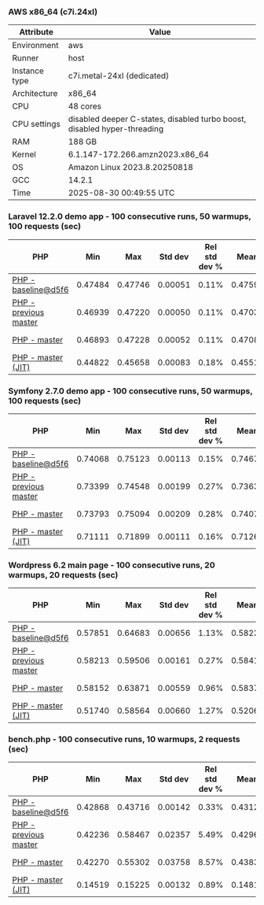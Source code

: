 ### AWS x86_64 (c7i.24xl)

|  Attribute    |     Value      |
|---------------|----------------|
| Environment   |aws|
| Runner        |host|
| Instance type |c7i.metal-24xl (dedicated)|
| Architecture  |x86_64
| CPU           |48 cores|
| CPU settings  |disabled deeper C-states, disabled turbo boost, disabled hyper-threading|
| RAM           |188 GB|
| Kernel        |6.1.147-172.266.amzn2023.x86_64|
| OS            |Amazon Linux 2023.8.20250818|
| GCC           |14.2.1|
| Time          |2025-08-30 00:49:55 UTC|

### Laravel 12.2.0 demo app - 100 consecutive runs, 50 warmups, 100 requests (sec)

|     PHP     |     Min     |     Max     |    Std dev   | Rel std dev % |  Mean  | Mean diff % |   Median   | Median diff % |   Skew  | P-value |  Instr count  |     Memory    |
|-------------|-------------|-------------|--------------|---------------|--------|-------------|------------|---------------|---------|---------|---------------|---------------|
|[PHP - baseline@d5f6](https://github.com/php/php-src/commit/d5f6e56610)|0.47484|0.47746|0.00051|0.11%|0.47592|0.00%|0.47590|0.00%|0.444|0.999|181231463|43.18 MB|
|[PHP - previous master](https://github.com/php/php-src/commit/84b78c047e)|0.46939|0.47220|0.00050|0.11%|0.47034|-1.17%|0.47031|-1.18%|0.564|0.000|176641448|44.02 MB|
|[PHP - master](https://github.com/php/php-src/commit/914f9ad49b)|0.46893|0.47228|0.00052|0.11%|0.47088|-1.06%|0.47086|-1.06%|-0.087|0.000|176633947|44.02 MB|
|[PHP - master (JIT)](https://github.com/php/php-src/commit/914f9ad49b)|0.44822|0.45658|0.00083|0.18%|0.45510|-4.37%|0.45514|-4.36%|-5.726|0.000|149309906|53.94 MB|

### Symfony 2.7.0 demo app - 100 consecutive runs, 50 warmups, 100 requests (sec)

|     PHP     |     Min     |     Max     |    Std dev   | Rel std dev % |  Mean  | Mean diff % |   Median   | Median diff % |   Skew  | P-value |  Instr count  |     Memory    |
|-------------|-------------|-------------|--------------|---------------|--------|-------------|------------|---------------|---------|---------|---------------|---------------|
|[PHP - baseline@d5f6](https://github.com/php/php-src/commit/d5f6e56610)|0.74068|0.75123|0.00113|0.15%|0.74670|0.00%|0.74666|0.00%|-0.648|0.999|291551370|39.79 MB|
|[PHP - previous master](https://github.com/php/php-src/commit/84b78c047e)|0.73399|0.74548|0.00199|0.27%|0.73631|-1.39%|0.73586|-1.45%|2.306|0.000|287307912|40.48 MB|
|[PHP - master](https://github.com/php/php-src/commit/914f9ad49b)|0.73793|0.75094|0.00209|0.28%|0.74076|-0.80%|0.74028|-0.85%|2.527|0.000|287312970|40.48 MB|
|[PHP - master (JIT)](https://github.com/php/php-src/commit/914f9ad49b)|0.71111|0.71899|0.00111|0.16%|0.71268|-4.56%|0.71243|-4.58%|2.561|0.000|267611095|47.54 MB|

### Wordpress 6.2 main page - 100 consecutive runs, 20 warmups, 20 requests (sec)

|     PHP     |     Min     |     Max     |    Std dev   | Rel std dev % |  Mean  | Mean diff % |   Median   | Median diff % |   Skew  | P-value |  Instr count  |     Memory    |
|-------------|-------------|-------------|--------------|---------------|--------|-------------|------------|---------------|---------|---------|---------------|---------------|
|[PHP - baseline@d5f6](https://github.com/php/php-src/commit/d5f6e56610)|0.57851|0.64683|0.00656|1.13%|0.58233|0.00%|0.58169|0.00%|9.771|0.999|1122999461|43.44 MB|
|[PHP - previous master](https://github.com/php/php-src/commit/84b78c047e)|0.58213|0.59506|0.00161|0.27%|0.58412|0.31%|0.58396|0.39%|5.383|0.000|1119167737|43.93 MB|
|[PHP - master](https://github.com/php/php-src/commit/914f9ad49b)|0.58152|0.63871|0.00559|0.96%|0.58373|0.24%|0.58317|0.26%|9.824|0.000|1119167315|43.93 MB|
|[PHP - master (JIT)](https://github.com/php/php-src/commit/914f9ad49b)|0.51740|0.58564|0.00660|1.27%|0.52063|-10.60%|0.51996|-10.61%|9.864|0.000|865527331|61.44 MB|

### bench.php - 100 consecutive runs, 10 warmups, 2 requests (sec)

|     PHP     |     Min     |     Max     |    Std dev   | Rel std dev % |  Mean  | Mean diff % |   Median   | Median diff % |   Skew  | P-value |  Instr count  |     Memory    |
|-------------|-------------|-------------|--------------|---------------|--------|-------------|------------|---------------|---------|---------|---------------|---------------|
|[PHP - baseline@d5f6](https://github.com/php/php-src/commit/d5f6e56610)|0.42868|0.43716|0.00142|0.33%|0.43122|0.00%|0.43111|0.00%|0.949|0.999|2020733048|26.39 MB|
|[PHP - previous master](https://github.com/php/php-src/commit/84b78c047e)|0.42236|0.58467|0.02357|5.49%|0.42968|-0.36%|0.42560|-1.28%|5.718|0.000|2020744429|27.00 MB|
|[PHP - master](https://github.com/php/php-src/commit/914f9ad49b)|0.42270|0.55302|0.03758|8.57%|0.43835|1.65%|0.42533|-1.34%|2.536|0.000|2020744433|27.05 MB|
|[PHP - master (JIT)](https://github.com/php/php-src/commit/914f9ad49b)|0.14519|0.15225|0.00132|0.89%|0.14814|-65.65%|0.14800|-65.67%|0.670|0.000|536712517|28.06 MB|
